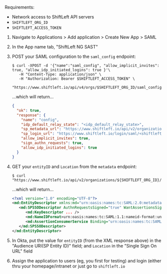Requirements:
- Network access to ShiftLeft API servers
- `SHIFTLEFT_ORG_ID`
- `SHIFTLEFT_ACCESS_TOKEN`

1. Navigate to Applications > Add application > Create New App > SAML
2. In the App name tab, "ShiftLeft NG SAST"

3. POST your SAML configuration to the `saml_config` endpoint:
   ```shell
   $ curl -XPOST -d '{"name":"saml_config", "allow_implicit_invites": true, "allow_idp_initiated_logins": true }'\
      -H "Content-Type: application/json" \
      -H "Authorization: Bearer $SHIFTLEFT_ACCESS_TOKEN" \
      "https://www.shiftleft.io/api/v4/orgs/$SHIFTLEFT_ORG_ID/saml_config"
   ```
   ...which will return...

   ```json
   {
     "ok": true,
     "response": {
       "name": "config",
       "idp_default_relay_state": "<idp_default_relay_state>",
       "sp_metadata_url": "https://www.shiftleft.io/api/v2/organizations/<shiftleft_org_id>/saml/config/metadata",
       "sp_login_url": "https://www.shiftleft.io/login/saml/<shiftleft_org_id>/config",
       "allow_implicit_invites": true,
       "sign_authn_requests": true,
       "allow_idp_initiated_logins": true
     }
   }
   ```
4. GET your `entityID` and `Location` from the `metadata` endpoint:
   ```shell
   $ curl "https://www.shiftleft.io/api/v2/organizations/${SHIFTLEFT_ORG_ID}/saml/config/metadata"
   ```                                                                                                                                                         
   ...which will return...                                                                                                                                     
   ```xml                                                                                                                                                      
   <?xml version="1.0" encoding="UTF-8"?>                                                                                                                      
   <md:EntityDescriptor xmlns:md="urn:oasis:names:tc:SAML:2.0:metadata" entityID="https://www.shiftleft.io/api/v2/organizations/${SHIFTLEFT_ORG_ID}/saml/config/metadata">                                                                                                                                                   
      <md:SPSSODescriptor AuthnRequestsSigned="true" WantAssertionsSigned="true" protocolSupportEnumeration="urn:oasis:names:tc:SAML:2.0:protocol">            
         <md:KeyDescriptor ... />                                                                                                                              
         <md:NameIDFormat>urn:oasis:names:tc:SAML:1.1:nameid-format:unspecified</md:NameIDFormat>                                                              
         <md:AssertionConsumerService Binding="urn:oasis:names:tc:SAML:2.0:bindings:HTTP-POST" Location="https://www.shiftleft.io/api/v2/public/auth/saml/acs" index="0" isDefault="true" />                                                                                                                                 
      </md:SPSSODescriptor>                                                                                                                                    
   </md:EntityDescriptor>                                                                                                                                      
   ```                                                                                                                                                         
5. In Okta, put the value for `entityID` (from the XML response above) in the "Audience URI(SP Entity ID)" field; and `Location` in the "Single Sign On URL" field 
6. Assign the application to users (eg, you first for testing) and login (either thru your homepage/intranet or just go to `shiftleft.io` 
